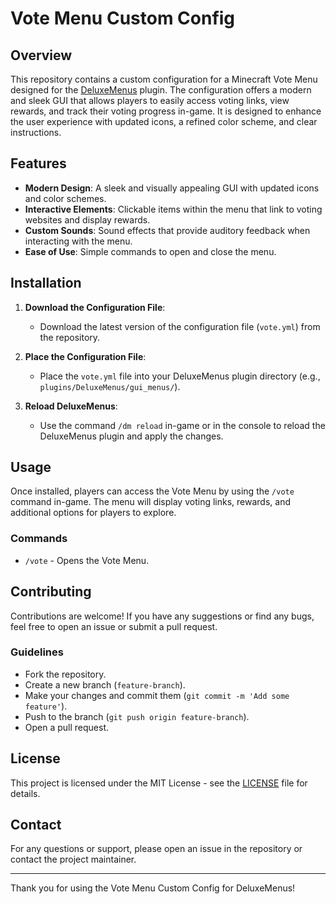 # Vote Menu Custom Config

## Overview
This repository contains a custom configuration for a Minecraft Vote Menu designed for the [DeluxeMenus](https://www.spigotmc.org/resources/deluxemenus.11734/) plugin. The configuration offers a modern and sleek GUI that allows players to easily access voting links, view rewards, and track their voting progress in-game. It is designed to enhance the user experience with updated icons, a refined color scheme, and clear instructions.

## Features
- **Modern Design**: A sleek and visually appealing GUI with updated icons and color schemes.
- **Interactive Elements**: Clickable items within the menu that link to voting websites and display rewards.
- **Custom Sounds**: Sound effects that provide auditory feedback when interacting with the menu.
- **Ease of Use**: Simple commands to open and close the menu.

## Installation

1. **Download the Configuration File**:
   - Download the latest version of the configuration file (`vote.yml`) from the repository.

2. **Place the Configuration File**:
   - Place the `vote.yml` file into your DeluxeMenus plugin directory (e.g., `plugins/DeluxeMenus/gui_menus/`).

3. **Reload DeluxeMenus**:
   - Use the command `/dm reload` in-game or in the console to reload the DeluxeMenus plugin and apply the changes.

## Usage
Once installed, players can access the Vote Menu by using the `/vote` command in-game. The menu will display voting links, rewards, and additional options for players to explore.

### Commands
- `/vote` - Opens the Vote Menu.

## Contributing
Contributions are welcome! If you have any suggestions or find any bugs, feel free to open an issue or submit a pull request.

### Guidelines
- Fork the repository.
- Create a new branch (`feature-branch`).
- Make your changes and commit them (`git commit -m 'Add some feature'`).
- Push to the branch (`git push origin feature-branch`).
- Open a pull request.

## License
This project is licensed under the MIT License - see the [LICENSE](LICENSE) file for details.

## Contact
For any questions or support, please open an issue in the repository or contact the project maintainer.

---

Thank you for using the Vote Menu Custom Config for DeluxeMenus!
